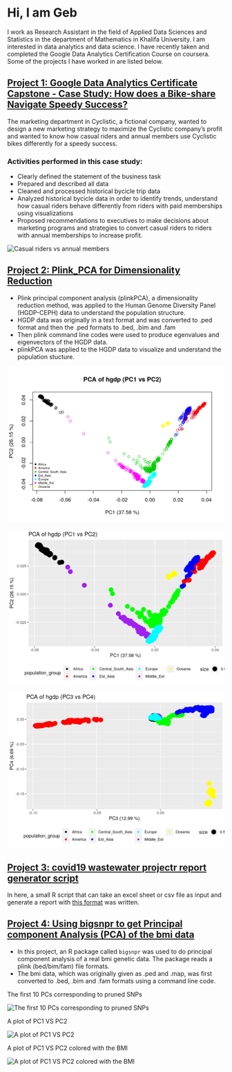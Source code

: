 # Hi, I am Geb

I work as Research Assistant in the field of Applied Data Sciences and Statistics in the department of Mathematics in Khalifa University. I am interested in data analytics and data science. I have recently taken and completed the Google Data Analytics Certification Course on coursera. Some of the projects I have worked in are listed below.

## [Project 1: Google Data Analytics Certificate Capstone - Case Study: How does a Bike-share Navigate Speedy Success?](https://github.com/ghiwotkal/Capstone_project/blob/main/Case%20study%20Cyclistic%20Bike-share%20Analysis.ipynb)
The marketing department in Cyclistic, a fictional company, wanted to design a new marketing strategy to maximize the Cyclistic company’s profit and wanted to know how casual riders and annual members use Cyclistic bikes differently for a speedy success.
### Activities performed in this case study:
* Clearly defined the statement of the business task
* Prepared and described all data 
* Cleaned and processed historical bycicle trip data 
* Analyzed historical bycicle data in order to identify trends, understand how casual riders behave differently from riders with paid memberships using visualizations
* Proposed recommendations to  executives to make decisions about marketing programs and strategies to convert casual riders to riders with annual memberships to increase profit.

![Casual riders vs annual members](https://github.com/ghiwotkal/Capstone_project/blob/main/capstone.png)



## [Project 2: Plink_PCA for Dimensionality Reduction](https://github.com/ghiwotkal/plinkPCA/blob/main/R%20Notebook.pdf)
* Plink principal component analysis (plinkPCA), a dimensionality reduction method, was applied to the Human Genome Diversity Panel (HGDP-CEPH) data to understand the population structure. 
* HGDP data was originally  in a text format and was converted to .ped format and then the .ped formats to .bed, .bim and .fam
* Then plink command line codes were used to produce egenvalues and eigenvectors of the HGDP data.
* plinkPCA was applied to the HGDP data to visualize and understand the population stucture.


![PC1 vs PC2 of the HGDP data](https://github.com/ghiwotkal/plinkPCA/blob/main/PCA%20of%20HGDP%20(PC1%20vs%20PC2).png)

![PC1 vs PC2 of the HGDP data](https://github.com/ghiwotkal/plinkPCA/blob/main/PC1%20vs%20PC2%20of%20HGDP.png)

![PC3 vs PC4 of the HGDP data](https://github.com/ghiwotkal/plinkPCA/blob/main/PC3%20vs%20PC4%20of%20HGDP.png)

## [Project 3: covid19 wastewater projectr report generator script](https://github.com/ghiwotkal/covid19_wastewater/blob/main/wastewater_covid19_detection_report.Rmd) 
In here, a small R script that can take an excel sheet or csv file as input and generate a report with  [this format](https://github.com/ghiwotkal/covid19_wastewater/blob/main/wastewater_covid19_detection_report.pdf) was written.

## [Project 4: Using bigsnpr to get Principal component Analysis (PCA) of the bmi data](https://github.com/ghiwotkal/bigsnprPCA)
* In this project, an R package called `bigsnpr` was used to do principal component analysis of a real bmi genetic data. The package reads a plink (bed/bim/fam) file formats.
* The bmi data, which was originally given as .ped and .map, was first converted to .bed, .bim and .fam formats using a command line code.

The first 10 PCs corresponding to pruned SNPs

![The first 10 PCs corresponding to pruned SNPs](https://github.com/ghiwotkal/bigsnprPCA/blob/main/pcIndex.png)

A plot of PC1 VS PC2

![A plot of PC1 VS PC2](https://github.com/ghiwotkal/bigsnprPCA/blob/main/bmiPCA1.png)

A plot of PC1 VS PC2 colored with the BMI

![A plot of PC1 VS PC2 colored with the BMI](https://github.com/ghiwotkal/bigsnprPCA/blob/main/bmiPCA2.png)
